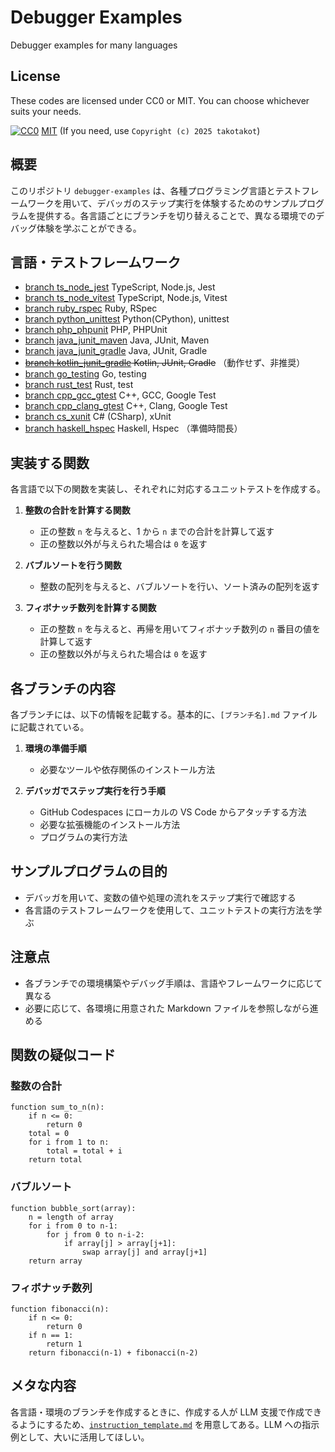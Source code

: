 # Debugger Examples

Debugger examples for many languages

## License

These codes are licensed under CC0 or MIT. You can choose whichever suits your needs.

[![CC0](http://i.creativecommons.org/p/zero/1.0/88x31.png "CC0")](http://creativecommons.org/publicdomain/zero/1.0/deed.ja)
[MIT](https://opensource.org/licenses/MIT) (If you need, use `Copyright (c) 2025 takotakot`)

## 概要

このリポジトリ `debugger-examples` は、各種プログラミング言語とテストフレームワークを用いて、デバッガのステップ実行を体験するためのサンプルプログラムを提供する。各言語ごとにブランチを切り替えることで、異なる環境でのデバッグ体験を学ぶことができる。

## 言語・テストフレームワーク

- [branch ts_node_jest](../ts_node_jest/ts_node_jest.md) TypeScript, Node.js, Jest
- [branch ts_node_vitest](../ts_node_vitest/ts_node_vitest.md) TypeScript, Node.js, Vitest
- [branch ruby_rspec](../ruby_rspec/ruby_rspec.md) Ruby, RSpec
- [branch python_unittest](../python_unittest/python_unittest.md) Python(CPython), unittest
- [branch php_phpunit](../php_phpunit/php_phpunit.md) PHP, PHPUnit
- [branch java_junit_maven](../java_junit_maven/java_junit_maven.md) Java, JUnit, Maven
- [branch java_junit_gradle](../java_junit_gradle/java_junit_gradle.md) Java, JUnit, Gradle
- ~~[branch kotlin_junit_gradle](../kotlin_junit_gradle/kotlin_junit_gradle.md) Kotlin, JUnit, Gradle~~ （動作せず、非推奨）
- [branch go_testing](../go_testing/go_testing.md) Go, testing
- [branch rust_test](../rust_test/rust_test.md) Rust, test
- [branch cpp_gcc_gtest](../cpp_gcc_gtest/cpp_gcc_gtest.md) C++, GCC, Google Test
- [branch cpp_clang_gtest](../cpp_clang_gtest/cpp_clang_gtest.md) C++, Clang, Google Test
- [branch cs_xunit](../cs_xunit/cs_xunit.md) C# (CSharp), xUnit
- [branch haskell_hspec](../haskell_hspec/haskell_hspec.md) Haskell, Hspec （準備時間長）

## 実装する関数

各言語で以下の関数を実装し、それぞれに対応するユニットテストを作成する。

1. **整数の合計を計算する関数**
   - 正の整数 `n` を与えると、1 から `n` までの合計を計算して返す
   - 正の整数以外が与えられた場合は `0` を返す

2. **バブルソートを行う関数**
   - 整数の配列を与えると、バブルソートを行い、ソート済みの配列を返す

3. **フィボナッチ数列を計算する関数**
   - 正の整数 `n` を与えると、再帰を用いてフィボナッチ数列の `n` 番目の値を計算して返す
   - 正の整数以外が与えられた場合は `0` を返す

## 各ブランチの内容

各ブランチには、以下の情報を記載する。基本的に、`[ブランチ名].md` ファイルに記載されている。

1. **環境の準備手順**
   - 必要なツールや依存関係のインストール方法

2. **デバッガでステップ実行を行う手順**
   - GitHub Codespaces にローカルの VS Code からアタッチする方法
   - 必要な拡張機能のインストール方法
   - プログラムの実行方法

## サンプルプログラムの目的

- デバッガを用いて、変数の値や処理の流れをステップ実行で確認する
- 各言語のテストフレームワークを使用して、ユニットテストの実行方法を学ぶ

## 注意点

- 各ブランチでの環境構築やデバッグ手順は、言語やフレームワークに応じて異なる
- 必要に応じて、各環境に用意された Markdown ファイルを参照しながら進める

## 関数の疑似コード

### 整数の合計

```plaintext
function sum_to_n(n):
    if n <= 0:
        return 0
    total = 0
    for i from 1 to n:
        total = total + i
    return total
```

### バブルソート

```plaintext
function bubble_sort(array):
    n = length of array
    for i from 0 to n-1:
        for j from 0 to n-i-2:
            if array[j] > array[j+1]:
                swap array[j] and array[j+1]
    return array
```

### フィボナッチ数列

```plaintext
function fibonacci(n):
    if n <= 0:
        return 0
    if n == 1:
        return 1
    return fibonacci(n-1) + fibonacci(n-2)
```

## メタな内容

各言語・環境のブランチを作成するときに、作成する人が LLM 支援で作成できるようにするため、[`instruction_template.md`](./instruction_template.md) を用意してある。LLM への指示例として、大いに活用してほしい。
